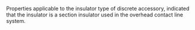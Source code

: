 Properties applicable to the insulator type of discrete accessory, indicated that the insulator is a section insulator used in the overhead contact line system.
